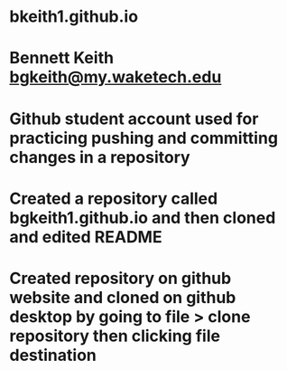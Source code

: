 # bkeith1.github.io
# Bennett Keith bgkeith@my.waketech.edu
# Github student account used for practicing pushing and committing changes in a repository
# Created a repository called bgkeith1.github.io and then cloned and edited README
# Created repository on github website and cloned on github desktop by going to file > clone repository then clicking file destination